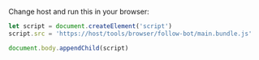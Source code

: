 Change host and run this in your browser:

```js
let script = document.createElement('script')
script.src = 'https://host/tools/browser/follow-bot/main.bundle.js'

document.body.appendChild(script)
```
